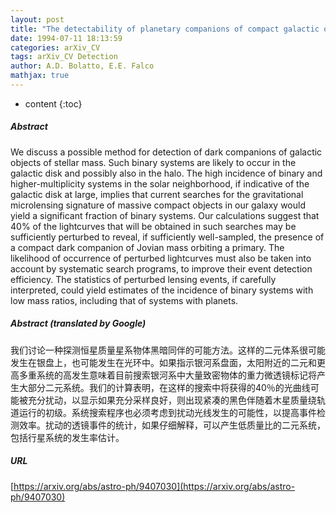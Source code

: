 ```yaml
---
layout: post
title: "The detectability of planetary companions of compact galactic objects from their effects on microlensed lightcurves of distant stars"
date: 1994-07-11 18:13:59
categories: arXiv_CV
tags: arXiv_CV Detection
author: A.D. Bolatto, E.E. Falco
mathjax: true
---
```


* content
{:toc}

##### Abstract
We discuss a possible method for detection of dark companions of galactic objects of stellar mass. Such binary systems are likely to occur in the galactic disk and possibly also in the halo. The high incidence of binary and higher-multiplicity systems in the solar neighborhood, if indicative of the galactic disk at large, implies that current searches for the gravitational microlensing signature of massive compact objects in our galaxy would yield a significant fraction of binary systems. Our calculations suggest that 40% of the lightcurves that will be obtained in such searches may be sufficiently perturbed to reveal, if sufficiently well-sampled, the presence of a compact dark companion of Jovian mass orbiting a primary. The likelihood of occurrence of perturbed lightcurves must also be taken into account by systematic search programs, to improve their event detection efficiency. The statistics of perturbed lensing events, if carefully interpreted, could yield estimates of the incidence of binary systems with low mass ratios, including that of systems with planets.

##### Abstract (translated by Google)
我们讨论一种探测恒星质量星系物体黑暗同伴的可能方法。这样的二元体系很可能发生在银盘上，也可能发生在光环中。如果指示银河系盘面，太阳附近的二元和更高多重系统的高发生意味着目前搜索银河系中大量致密物体的重力微透镜标记将产生大部分二元系统。我们的计算表明，在这样的搜索中将获得的40％的光曲线可能被充分扰动，以显示如果充分采样良好，则出现紧凑的黑色伴随着木星质量绕轨道运行的初级。系统搜索程序也必须考虑到扰动光线发生的可能性，以提高事件检测效率。扰动的透镜事件的统计，如果仔细解释，可以产生低质量比的二元系统，包括行星系统的发生率估计。

##### URL
[https://arxiv.org/abs/astro-ph/9407030](https://arxiv.org/abs/astro-ph/9407030)

